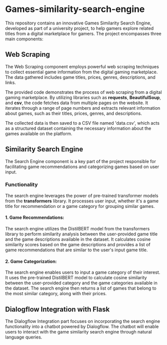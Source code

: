 # Games-similarity-search-engine

This repository contains an innovative Games Similarity Search Engine, developed as part of a university project, to help gamers explore related titles from a digital marketplace for gamers. The project encompasses three main components:

## Web Scraping 
The Web Scraping component employs powerful web scraping techniques to collect essential game information from the digital gaming marketplace. The data gathered includes game titles, prices, genres, descriptions, and links.

The provided code demonstrates the process of web scraping from a digital gaming marketplace. By utilizing libraries such as **requests**, **BeautifulSoup**, and **csv**, the code fetches data from multiple pages on the website. It iterates through a range of page numbers and extracts relevant information about games, such as their titles, prices, genres, and descriptions.

The collected data is then saved to a CSV file named 'data.csv', which acts as a structured dataset containing the necessary information about the games available on the platform.

## Similarity Search Engine
The Search Engine component is a key part of the project responsible for facilitating game recommendations and categorizing games based on user input.

### Functionality
The search engine leverages the power of pre-trained transformer models from the **transformers** library. It processes user input, whether it's a game title for recommendation or a game category for grouping similar games.

#### 1. Game Recommendations:
The search engine utilizes the DistilBERT model from the transformers library to perform similarity analysis between the user-provided game title and the game descriptions available in the dataset. It calculates cosine similarity scores based on the game descriptions and provides a list of game recommendations that are similar to the user's input game title.

#### 2. Game Categorization:
The search engine enables users to input a game category of their interest. It uses the pre-trained DistilBERT model to calculate cosine similarity between the user-provided category and the game categories available in the dataset. The search engine then returns a list of games that belong to the most similar category, along with their prices.

## Dialogflow Integration with Flask
The Dialogflow Integration part focuses on incorporating the search engine functionality into a chatbot powered by Dialogflow. The chatbot will enable users to interact with the game similarity search engine through natural language queries.


